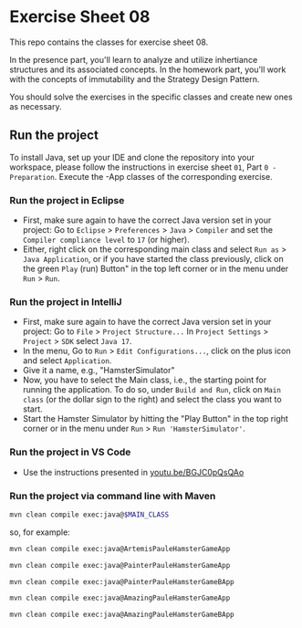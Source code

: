 # Exercise Sheet 08

This repo contains the classes for exercise sheet 08.

In the presence part, you'll learn to analyze and utilize inhertiance structures and its associated concepts.
In the homework part, you'll work with the concepts of immutability and the Strategy Design Pattern.

You should solve the exercises in the specific classes and create new ones as necessary.

## Run the project

To install Java, set up your IDE and clone the repository into your workspace, please follow the instructions in exercise sheet `01`, Part `0 - Preparation`.
Execute the -App classes of the corresponding exercise.

### Run the project in Eclipse
- First, make sure again to have the correct Java version set in your project: Go to `Eclipse` > `Preferences` > `Java` > `Compiler` and set the `Compiler compliance level` to `17` (or higher).
- Either, right click on the corresponding main class and select `Run as` > `Java Application`, or if you have started the class previously, click on the green `Play` (run) Button" in the top left corner or in the menu under `Run` > `Run`.

### Run the project in IntelliJ
- First, make sure again to have the correct Java version set in your project: Go to `File` > `Project Structure...` In `Project Settings` > `Project` > `SDK` select `Java 17`.
- In the menu, Go to `Run` > `Edit Configurations...`, click on the plus icon and select `Application`.
- Give it a name, e.g., "HamsterSimulator"
- Now, you have to select the Main class, i.e., the starting point for running the application. To do so, under `Build and Run`, click on `Main class` (or the dollar sign to the right) and select the class you want to start.
- Start the Hamster Simulator by hitting the "Play Button" in the top right corner or in the menu under `Run` > `Run 'HamsterSimulator'`.

### Run the project in VS Code
- Use the instructions presented in [youtu.be/BGJC0pQsQAo](https://youtu.be/BGJC0pQsQAo)

### Run the project via command line with Maven

  ```sh
  mvn clean compile exec:java@$MAIN_CLASS
  ```
  so, for example:
  ```sh
  mvn clean compile exec:java@ArtemisPauleHamsterGameApp
  ```
  ```sh
  mvn clean compile exec:java@PainterPauleHamsterGameApp
  ```
  ```sh
  mvn clean compile exec:java@PainterPauleHamsterGameBApp
  ```
  ```sh
  mvn clean compile exec:java@AmazingPauleHamsterGameApp
  ```
  ```sh
  mvn clean compile exec:java@AmazingPauleHamsterGameBApp
  ```
